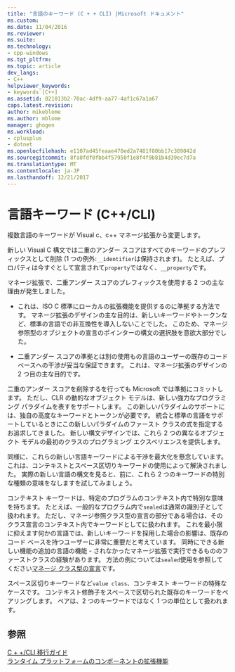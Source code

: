 ```yaml
---
title: "言語のキーワード (C + + CLI) |Microsoft ドキュメント"
ms.custom: 
ms.date: 11/04/2016
ms.reviewer: 
ms.suite: 
ms.technology:
- cpp-windows
ms.tgt_pltfrm: 
ms.topic: article
dev_langs:
- C++
helpviewer_keywords:
- keywords [C++]
ms.assetid: 021013b2-70ac-4df9-aa77-4af1c67a1a67
caps.latest.revision: 
author: mikeblome
ms.author: mblome
manager: ghogen
ms.workload:
- cplusplus
- dotnet
ms.openlocfilehash: e1107ad45feaae470ed2a7481f80bb17c389042d
ms.sourcegitcommit: 8fa8fdf0fbb4f57950f1e8f4f9b81b4d39ec7d7a
ms.translationtype: MT
ms.contentlocale: ja-JP
ms.lasthandoff: 12/21/2017
---
```

# <a name="language-keywords-ccli"></a>言語キーワード (C++/CLI)
複数言語のキーワードが Visual c、c++ マネージ拡張から変更します。  
  
 新しい Visual C 構文では二重のアンダー スコアはすべてのキーワードのプレフィックスとして削除 (1 つの例外:`__identifier`は保持されます)。 たとえば、プロパティは今すぐとして宣言されて`property`ではなく、`__property`です。  
  
 マネージ拡張で、二重アンダー スコアのプレフィックスを使用する 2 つの主な理由が発生しました。  
  
-   これは、ISO C 標準にローカルの拡張機能を提供するのに準拠する方法です。 マネージ拡張のデザインの主な目的は、新しいキーワードやトークンなど、標準の言語での非互換性を導入しないことでした。 このため、マネージ参照型のオブジェクトの宣言のポインターの構文の選択肢を意欲大部分でした。  
  
-   二重アンダー スコアの準拠とは別の使用もの言語のユーザーの既存のコード ベースへの干渉が妥当な保証できます。 これは、マネージ拡張のデザインの 2 つ目の主な目的です。  
  
 二重のアンダー スコアを削除するを行っても Microsoft では準拠にコミットします。 ただし、CLR の動的なオブジェクト モデルは、新しい強力なプログラミング パラダイムを表すをサポートします。 この新しいパラダイムのサポートには、独自の高度なキーワードとトークンが必要です。 統合と標準の言語をサポートしているときにこの新しいパラダイムのファースト クラスの式を指定するお追求してきました。 新しい構文デザインでは、これら 2 つの異なるオブジェクト モデルの最初のクラスのプログラミング エクスペリエンスを提供します。  
  
 同様に、これらの新しい言語キーワードによる干渉を最大化を懸念しています。 これは、コンテキストとスペース区切りキーワードの使用によって解決されました。 実際の新しい言語の構文を見ると、前に、これら 2 つのキーワードの特別な種類の意味をなしますを試してみましょう。  
  
 コンテキスト キーワードは、特定のプログラムのコンテキスト内で特別な意味を持ちます。 たとえば、一般的なプログラム内で`sealed`は通常の識別子として扱われます。 ただし、マネージ参照クラス型の宣言の部分である場合は、そのクラス宣言のコンテキスト内でキーワードとしてに扱われます。 これを最小限に抑えます何かの言語では、新しいキーワードを採用した場合の影響は、既存のコード ベースを持つユーザーに非常に重要だと考えています。 同時にできる新しい機能の追加の言語の機能 - されなかったマネージ拡張で実行できるもののファーストクラスの経験があります。 方法の例については`sealed`使用を参照してください[マネージ クラス型の宣言](../dotnet/declaration-of-a-managed-class-type.md)です。  
  
 スペース区切りキーワードなど`value class`、コンテキスト キーワードの特殊なケースです。 コンテキスト修飾子をスペースで区切られた既存のキーワードをペアリングします。 ペアは、2 つのキーワードではなく 1 つの単位として扱われます。  
  
## <a name="see-also"></a>参照  
 [C + +/CLI 移行ガイド](../dotnet/cpp-cli-migration-primer.md)   
 [ランタイム プラットフォームのコンポーネントの拡張機能](../windows/component-extensions-for-runtime-platforms.md)